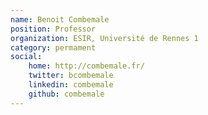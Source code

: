 ```yaml
---
name: Benoit Combemale
position: Professor
organization: ESIR, Université de Rennes 1
category: permament
social:
    home: http://combemale.fr/
    twitter: bcombemale
    linkedin: combemale
    github: combemale
---
```

